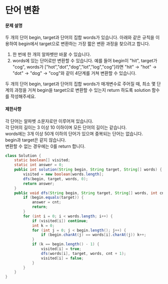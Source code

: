# 단어 변환
#### 문제 설명
두 개의 단어 begin, target과 단어의 집합 words가 있습니다. 아래와 같은 규칙을 이용하여 begin에서 target으로 변환하는 가장 짧은 변환 과정을 찾으려고 합니다.

1. 한 번에 한 개의 알파벳만 바꿀 수 있습니다.
2. words에 있는 단어로만 변환할 수 있습니다.
예를 들어 begin이 "hit", target가 "cog", words가 ["hot","dot","dog","lot","log","cog"]라면 "hit" -> "hot" -> "dot" -> "dog" -> "cog"와 같이 4단계를 거쳐 변환할 수 있습니다.

두 개의 단어 begin, target과 단어의 집합 words가 매개변수로 주어질 때, 최소 몇 단계의 과정을 거쳐 begin을 target으로 변환할 수 있는지 return 하도록 solution 함수를 작성해주세요.

#### 제한사항
각 단어는 알파벳 소문자로만 이루어져 있습니다.  
각 단어의 길이는 3 이상 10 이하이며 모든 단어의 길이는 같습니다.  
words에는 3개 이상 50개 이하의 단어가 있으며 중복되는 단어는 없습니다.  
begin과 target은 같지 않습니다.  
변환할 수 없는 경우에는 0를 return 합니다.  

```java
class Solution {
    static boolean[] visited;
    static int answer = 0;
    public int solution(String begin, String target, String[] words) {
        visited = new boolean[words.length];
        dfs(begin, target, words, 0);
        return answer;
    }
    public void dfs(String begin, String target, String[] words, int cnt) {
        if (begin.equals(target)) {
            answer = cnt;
            return;
        }
        for (int i = 0; i < words.length; i++) {
            if (visited[i]) continue;
            int k = 0;
            for (int j = 0; j < begin.length(); j++) {
                if (begin.charAt(j) == words[i].charAt(j)) k++;
            }
            if (k == begin.length() - 1) {
                visited[i] = true;
                dfs(words[i], target, words, cnt + 1);
                visited[i] = false;
            }
        }
    }
}
```
